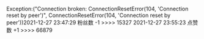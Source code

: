 Exception:("Connection broken: ConnectionResetError(104, 'Connection reset by peer')", ConnectionResetError(104, 'Connection reset by peer'))2021-12-27  23:47:29   粉丝数 -1 >>>> 15327
2021-12-27  23:55:23   点赞数 +1 >>>> 66879
